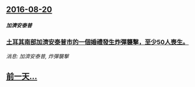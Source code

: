 ## [2016-08-20](/news/2016/08/20/index.md)

##### 加濟安泰普
### [土耳其南部加濟安泰普市的一個婚禮發生炸彈襲擊，至少50人喪生。 ](/news/2016/08/20/土耳其南部加濟安泰普市的一個婚禮發生炸彈襲擊-至少50人喪生.md)
_消息: 加濟安泰普, 炸彈襲擊_

## [前一天...](/news/2016/08/18/index.md)

